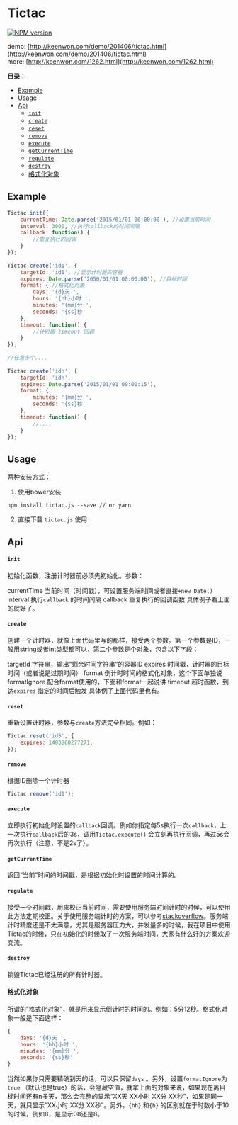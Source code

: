 # Tictac

[![NPM version][npm-image]][npm-url]

demo: [http://keenwon.com/demo/201406/tictac.html](http://keenwon.com/demo/201406/tictac.html)  
more: [http://keenwon.com/1262.html](http://keenwon.com/1262.html)

**目录**：
<!-- TOC -->

- [Example](#example)
- [Usage](#usage)
- [Api](#api)
    - [`init`](#init)
    - [`create`](#create)
    - [`reset`](#reset)
    - [`remove`](#remove)
    - [`execute`](#execute)
    - [`getCurrentTime`](#getcurrenttime)
    - [`regulate`](#regulate)
    - [`destroy`](#destroy)
    - [格式化对象](#格式化对象)

<!-- /TOC -->

## Example

```javascript
Tictac.init({
    currentTime: Date.parse('2015/01/01 00:00:00'), //设置当前时间
    interval: 3000, //执行callback的时间间隔
    callback: function() {
        //重复执行的回调
    }
});
 
Tictac.create('id1', {
    targetId: 'id1', //显示计时器的容器
    expires: Date.parse('2050/01/01 00:00:00'), //目标时间
    format: { //格式化对象
        days: '{d}天 ',
        hours: '{hh}小时 ',
        minutes: '{mm}分 ',
        seconds: '{ss}秒'
    }, 
    timeout: function() {
        //计时器 timeout 回调
    }
});
 
//任意多个....
 
Tictac.create('idn', {
    targetId: 'idn',
    expires: Date.parse('2015/01/01 00:00:15'),
    format: {
        minutes: '{mm}分 ',
        seconds: '{ss}秒'
    },
    timeout: function() {
        //....
    }
});
```

## Usage

两种安装方式：  

1. 使用bower安装

```shell
npm install tictac.js --save // or yarn
```

2. 直接下载 `tictac.js` 使用

## Api

#### `init`

初始化函数，注册计时器前必须先初始化。参数：

currentTime 当前时间（时间戳），可设置服务端时间或者直接`+new Date()`
interval 执行`callback` 的时间间隔
callback 重复执行的回调函数
具体例子看上面的就好了。

#### `create`
创建一个计时器，就像上面代码里写的那样，接受两个参数。第一个参数是ID，一般用string或者int类型都可以，第二个参数是个对象，包含以下字段：

targetId 字符串，输出“剩余时间字符串”的容器ID
expires 时间戳，计时器的目标时间（或者说是过期时间）
format 倒计时时间的格式化对象，这个下面单独说
formatIgnore 配合format使用的，下面和format一起说讲
timeout 超时函数，到达`expires` 指定的时间后触发
具体例子上面代码里也有。

#### `reset`
重新设置计时器，参数与`create`方法完全相同。例如：
```javascript
Tictac.reset('id5', {
    expires: 1403860277271,
});
```

#### `remove`
根据ID删除一个计时器
```javascript
Tictac.remove('id1');
```

#### `execute`
立即执行初始化时设置的`callback`回调。例如你指定每5s执行一次`callback`，上一次执行`callback`后的3s，调用`Tictac.execute()` 会立刻再执行回调，再过5s会再次执行（注意，不是2s了）。

#### `getCurrentTime`
返回“当前”时间的时间戳，是根据初始化时设置的时间计算的。

#### `regulate`
接受一个时间戳，用来校正当前时间，需要使用服务端时间计时的时候，可以使用此方法定期校正。关于使用服务端计时的方案，可以参考[stackoverflow](http://stackoverflow.com/questions/1638337/the-best-way-to-synchronize-client-side-javascript-clock-with-server-date)。服务端计时精度还是不太满意，尤其是服务器压力大，并发量多的时候，我在项目中使用Tictac的时候，只在初始化的时候取了一次服务端时间，大家有什么好的方案欢迎交流。

#### `destroy`
销毁Tictac已经注册的所有计时器。

#### 格式化对象
所谓的“格式化对象”，就是用来显示倒计时的时间的。例如：5分12秒。格式化对象一般是下面这样：
```javascript
{
    days: '{d}天 ',
    hours: '{hh}小时 ',
    minutes: '{mm}分 ',
    seconds: '{ss}秒'
}
```
当然如果你只需要精确到天的话，可以只保留`days` 。另外，设置`formatIgnore`为`true` （默认也是true）的话，会隐藏空值，就拿上面的对象来说，如果现在离目标时间还有n多天，那么会完整的显示“XX天 XX小时 XX分 XX秒”，如果是同一天，就只显示“XX小时 XX分 XX秒”。另外，`{hh}` 和`{h}` 的区别就在于时数小于10的时候，例如8，是显示08还是8。

[npm-image]: https://img.shields.io/npm/v/tictac.js.svg?style=flat-square
[npm-url]: https://www.npmjs.com/package/tictac.js

